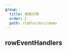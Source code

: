 ```yaml
---
group:
  title: 使用示例
  order: 2
  path: /table/docs/demo
---
```


## rowEventHandlers

<code src="../examples/rowEventHandlers.tsx">
